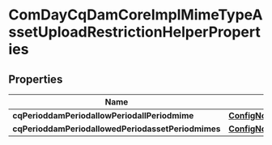 
# ComDayCqDamCoreImplMimeTypeAssetUploadRestrictionHelperProperties

## Properties
Name | Type | Description | Notes
------------ | ------------- | ------------- | -------------
**cqPerioddamPeriodallowPeriodallPeriodmime** | [**ConfigNodePropertyBoolean**](ConfigNodePropertyBoolean.md) |  |  [optional]
**cqPerioddamPeriodallowedPeriodassetPeriodmimes** | [**ConfigNodePropertyArray**](ConfigNodePropertyArray.md) |  |  [optional]



